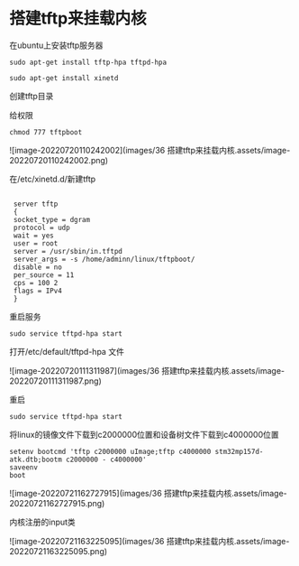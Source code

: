 # 搭建tftp来挂载内核

在ubuntu上安装tftp服务器

```
sudo apt-get install tftp-hpa tftpd-hpa
```

```
sudo apt-get install xinetd
```

创建tftp目录

给权限

```
chmod 777 tftpboot
```

![image-20220720110242002](images/36 搭建tftp来挂载内核.assets/image-20220720110242002.png)

在/etc/xinetd.d/新建tftp

```

 server tftp
 {
 socket_type = dgram
 protocol = udp
 wait = yes
 user = root
 server = /usr/sbin/in.tftpd
 server_args = -s /home/adminn/linux/tftpboot/
 disable = no
 per_source = 11 
 cps = 100 2
 flags = IPv4
 }
```

重启服务

```
sudo service tftpd-hpa start
```

打开/etc/default/tftpd-hpa 文件

![image-20220720111311987](images/36 搭建tftp来挂载内核.assets/image-20220720111311987.png)

重启

```
sudo service tftpd-hpa start
```

将linux的镜像文件下载到c2000000位置和设备树文件下载到c4000000位置

```
setenv bootcmd 'tftp c2000000 uImage;tftp c4000000 stm32mp157d-atk.dtb;bootm c2000000 - c4000000' 
saveenv
boot
```

![image-20220721162727915](images/36 搭建tftp来挂载内核.assets/image-20220721162727915.png)

内核注册的input类

![image-20220721163225095](images/36 搭建tftp来挂载内核.assets/image-20220721163225095.png)